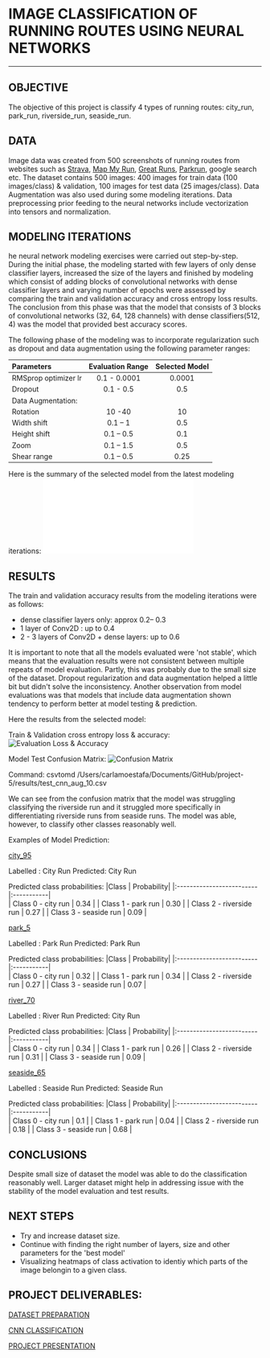 # IMAGE CLASSIFICATION OF RUNNING ROUTES USING NEURAL NETWORKS

___
## OBJECTIVE
The objective of this project is classify 4 types of running routes: city_run, park_run, riverside_run, seaside_run.


## DATA
Image data was created from 500 screenshots of running routes from websites such as [Strava](https://www.strava.com/local), [Map My Run](https://www.mapmyrun.com/routes/search), [Great Runs](https://greatruns.com/lists/main-lists/#), [Parkrun](https://www.parkrun.fr/events/#geo=5/46.58/2.86), google search etc.
The dataset contains 500 images: 400 images for train data (100 images/class)  & validation, 100 images for test data (25 images/class). 
Data Augmentation was also used during some modeling iterations. 
Data preprocessing prior feeding to the neural networks include vectorization into tensors and normalization.

## MODELING ITERATIONS
he neural network modeling exercises were carried out step-by-step.
During the initial phase, the modeling started with few layers of  only dense classifier layers, increased the size of the layers and finished by modeling which consist of adding   blocks of convolutional networks with dense classifier layers and varying number of epochs were assessed by comparing the train and validation accuracy and cross entropy loss results. 
The conclusion from this phase was that the model that consists of 3 blocks of convolutional networks (32, 64, 128 channels) with dense classifiers(512, 4) was the model that provided best accuracy scores.

The following phase of the modeling was to incorporate regularization such as dropout and data augmentation using the following parameter ranges:

| Parameters           | Evaluation Range |Selected Model | 
|:---------------------|:----------------:|:-------------:|
| RMSprop optimizer lr |0.1 - 0.0001      | 0.0001        | 
| Dropout              | 0.1 - 0.5        | 0.5           | 
| Data Augmentation:   |                  |               |
|  Rotation	           | 10 -40	          | 10            |
|  Width shift 	       | 0.1 – 1          | 0.5           |	
|  Height shift 	     | 0.1 – 0.5        | 0.1           |       	
|  Zoom 		           | 0.1 – 1.5	      | 0.5           |
|  Shear range		     | 0.1 – 0.5	      | 0.25          |

Here is the summary of the selected model from the latest modeling iterations:
![Model Summary](model_summary.pdf)


## RESULTS 
The train and validation accuracy results from the modeling iterations were as follows:
* dense classifier layers only: approx  0.2– 0.3
* 1 layer of Conv2D : up to 0.4
* 2 - 3 layers of Conv2D + dense layers: up to 0.6

It is important to note that all the models evaluated were 'not stable', which means that the evaluation results were not consistent between multiple repeats of model evaluation. Partly, this was probably due to the small size of the dataset.
Dropout regularization and data augmentation helped a little bit but didn't solve the inconsistency. 
Another observation from model evaluations was that models that include data augmentation shown tendency  to perform better at model testing & prediction.

Here the results from the selected model: 

Train & Validation cross entropy loss & accuracy:
![Evaluation Loss & Accuracy]( /Users/carlamoestafa/Documents/GitHub/project-5/results/cnn_augmented_10.png)

Model Test Confusion Matrix:
![Confusion Matrix](/Users/carlamoestafa/Documents/GitHub/project-5/results/test_cnn_aug_10.png)

Command: csvtomd /Users/carlamoestafa/Documents/GitHub/project-5/results/test_cnn_aug_10.csv

We can see from the confusion matrix that the model was struggling classifying the riverside run and it struggled more specifically in differentiating riverside runs from seaside runs. The model was able, however, to classify other classes reasonably well.

Examples of Model Prediction:

[city_95]('/Users/carlamoestafa/Documents/GitHub/project-5/running_routes/test/city_run/city_95.png')

Labelled : City Run
Predicted: City Run

Predicted class probabilities: 
|Class                     | Probability|
|:-------------------------|:-----------|        
| Class 0 - city run       | 0.34       |
| Class 1 - park run       | 0.30       |
| Class 2 - riverside run  | 0.27       |
| Class 3 - seaside run    | 0.09       |

[park_5]('/Users/carlamoestafa/Documents/GitHub/project-5/running_routes/test/park_run/park_5.png')

Labelled : Park Run
Predicted: Park Run

Predicted class probabilities: 
|Class                     | Probability|
|:-------------------------|:-----------|        
| Class 0 - city run       | 0.32       |
| Class 1 - park run       | 0.34       |
| Class 2 - riverside run  | 0.27       |
| Class 3 - seaside run    | 0.07       |

[river_70]('/Users/carlamoestafa/Documents/GitHub/project-5/running_routes/test/riverside_run/river_70.png')

Labelled : River Run
Predicted: City Run

Predicted class probabilities: 
|Class                     | Probability|
|:-------------------------|:-----------|        
| Class 0 - city run       | 0.34       |
| Class 1 - park run       | 0.26       |
| Class 2 - riverside run  | 0.31       |
| Class 3 - seaside run    | 0.09       |

[seaside_65]('/Users/carlamoestafa/Documents/GitHub/project-5/running_routes/test/seaside_run/seaside_65.png')

Labelled : Seaside Run
Predicted: Seaside Run

Predicted class probabilities: 
|Class                     | Probability|
|:-------------------------|:-----------|        
| Class 0 - city run       | 0.1        |
| Class 1 - park run       | 0.04       |
| Class 2 - riverside run  | 0.18       |
| Class 3 - seaside run    | 0.68       |


## CONCLUSIONS

Despite small size of dataset the model was able to do the classification reasonably well.
Larger dataset might help in addressing issue with the stability of the model evaluation and test results. 

## NEXT STEPS
* Try and increase dataset size. 
* Continue with finding the right number of layers, size and other parameters for the 'best model'
* Visualizing heatmaps of class activation to identiy which parts of the image belongin to a given class. 


## PROJECT DELIVERABLES:

[DATASET PREPARATION](project_5_dataset_final.ipynb)

[CNN CLASSIFICATION](project_5_convnet_final.ipynb)

[PROJECT PRESENTATION](project_5_presentation.pptx)
